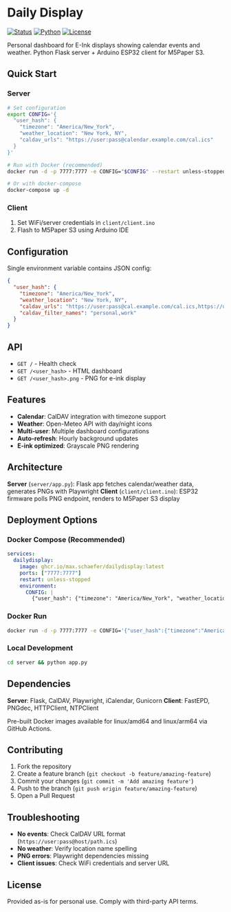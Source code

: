 # Daily Display

[![Status](https://img.shields.io/badge/status-active-success)](https://img.shields.io/badge/status-active-success)
[![Python](https://img.shields.io/badge/python-3.12+-blue)](https://www.python.org/)
[![License](https://img.shields.io/badge/license-personal%20use-lightgrey)](LICENSE)

Personal dashboard for E-Ink displays showing calendar events and weather. Python Flask server + Arduino ESP32 client for M5Paper S3.

## Quick Start

### Server
```bash
# Set configuration
export CONFIG='{
  "user_hash": {
    "timezone": "America/New_York",
    "weather_location": "New York, NY",
    "caldav_urls": "https://user:pass@calendar.example.com/cal.ics"
  }
}'

# Run with Docker (recommended)
docker run -d -p 7777:7777 -e CONFIG="$CONFIG" --restart unless-stopped ghcr.io/max.schaefer/dailydisplay:latest

# Or with docker-compose
docker-compose up -d
```

### Client
1. Set WiFi/server credentials in `client/client.ino`
2. Flash to M5Paper S3 using Arduino IDE

## Configuration

Single environment variable contains JSON config:

```json
{
  "user_hash": {
    "timezone": "America/New_York",
    "weather_location": "New York, NY", 
    "caldav_urls": "https://user:pass@cal.example.com/cal.ics,https://user:pass@work.com/work.ics",
    "caldav_filter_names": "personal,work"
  }
}
```

## API

- `GET /` - Health check
- `GET /<user_hash>` - HTML dashboard
- `GET /<user_hash>.png` - PNG for e-ink display

## Features

- **Calendar**: CalDAV integration with timezone support
- **Weather**: Open-Meteo API with day/night icons
- **Multi-user**: Multiple dashboard configurations
- **Auto-refresh**: Hourly background updates
- **E-ink optimized**: Grayscale PNG rendering

## Architecture

**Server** (`server/app.py`): Flask app fetches calendar/weather data, generates PNGs with Playwright
**Client** (`client/client.ino`): ESP32 firmware polls PNG endpoint, renders to M5Paper S3 display

## Deployment Options

### Docker Compose (Recommended)
```yaml
services:
  dailydisplay:
    image: ghcr.io/max.schaefer/dailydisplay:latest
    ports: ["7777:7777"]
    restart: unless-stopped
    environment:
      CONFIG: |
        {"user_hash": {"timezone": "America/New_York", "weather_location": "New York"}}
```

### Docker Run
```bash
docker run -d -p 7777:7777 -e CONFIG='{"user_hash":{"timezone":"America/New_York","weather_location":"New York"}}' ghcr.io/max.schaefer/dailydisplay:latest
```

### Local Development
```bash
cd server && python app.py
```

## Dependencies

**Server**: Flask, CalDAV, Playwright, iCalendar, Gunicorn
**Client**: FastEPD, PNGdec, HTTPClient, NTPClient

Pre-built Docker images available for linux/amd64 and linux/arm64 via GitHub Actions.

## Contributing

1. Fork the repository
2. Create a feature branch (`git checkout -b feature/amazing-feature`)
3. Commit your changes (`git commit -m 'Add amazing feature'`)
4. Push to the branch (`git push origin feature/amazing-feature`)
5. Open a Pull Request

## Troubleshooting

- **No events**: Check CalDAV URL format (`https://user:pass@host/path.ics`)
- **No weather**: Verify location name spelling
- **PNG errors**: Playwright dependencies missing
- **Client issues**: Check WiFi credentials and server URL

## License

Provided as-is for personal use. Comply with third-party API terms.
